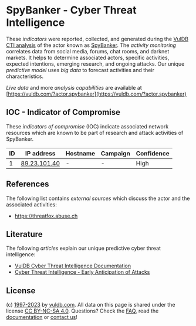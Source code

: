# SpyBanker - Cyber Threat Intelligence

These _indicators_ were reported, collected, and generated during the [VulDB CTI analysis](https://vuldb.com/?kb.cti) of the actor known as [SpyBanker](https://vuldb.com/?actor.spybanker). The _activity monitoring_ correlates data from social media, forums, chat rooms, and darknet markets. It helps to determine associated actors, specific activities, expected intentions, emerging research, and ongoing attacks. Our unique _predictive model_ uses _big data_ to forecast activities and their characteristics.

_Live data_ and more _analysis capabilities_ are available at [https://vuldb.com/?actor.spybanker](https://vuldb.com/?actor.spybanker)

## IOC - Indicator of Compromise

These _indicators of compromise_ (IOC) indicate associated network resources which are known to be part of research and attack activities of SpyBanker.

ID | IP address | Hostname | Campaign | Confidence
-- | ---------- | -------- | -------- | ----------
1 | [89.23.101.40](https://vuldb.com/?ip.89.23.101.40) | - | - | High

## References

The following list contains _external sources_ which discuss the actor and the associated activities:

* https://threatfox.abuse.ch

## Literature

The following _articles_ explain our unique predictive cyber threat intelligence:

* [VulDB Cyber Threat Intelligence Documentation](https://vuldb.com/?kb.cti)
* [Cyber Threat Intelligence - Early Anticipation of Attacks](https://www.scip.ch/en/?labs.20201022)

## License

(c) [1997-2023](https://vuldb.com/?kb.changelog) by [vuldb.com](https://vuldb.com/?kb.about). All data on this page is shared under the license [CC BY-NC-SA 4.0](https://creativecommons.org/licenses/by-nc-sa/4.0/). Questions? Check the [FAQ](https://vuldb.com/?kb.faq), read the [documentation](https://vuldb.com/?kb) or [contact us](https://vuldb.com/?contact)!
